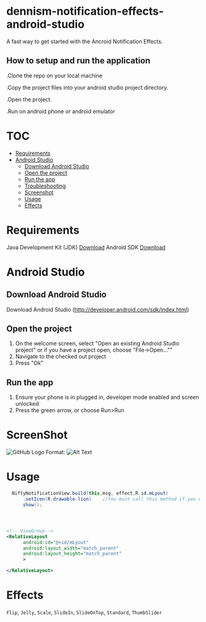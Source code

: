 # dennism-notification-effects-android-studio


A fast way to get started with the Ancroid Notification Effects.

## How to setup and run the application 
.Clone the repo on your local machine

.Copy the project files into your android studio  project directory.

.Open the project.

.Run on android phone or android emulator

# TOC

  * [Requirements](#requirements)
  * [Android Studio](#android-studio)
    * [Download Android Studio](#download-android-studio)
    * [Open the project](#open-the-project)
    * [Run the app](#run-the-app)
    * [Troubleshooting](#troubleshooting)
    * [Screenshot](#screenshot)
    * [Usage](#usage)
    * [Effects](#effects)

# Requirements

Java Development Kit (JDK) [Download](http://www.oracle.com/technetwork/java/javase/downloads/jdk8-downloads-2133151.html)
Android SDK [Download](http://developer.android.com/sdk/index.html)

# Android Studio

## Download Android Studio
Download Android Studio (http://developer.android.com/sdk/index.html)

## Open the project
  1. On the welcome screen, select "Open an existing Android Studio project" or if you have a project open, choose "File->Open...""
  2. Navigate to the checked out project
  3. Press "Ok"

## Run the app
  1. Ensure your phone is in plugged in, developer mode enabled and screen unlocked
  2. Press the green arrow, or choose Run>Run

# ScreenShot

![GitHub Logo](/images/logo.png)
Format: ![Alt Text](url)

# Usage
``` java
  NiftyNotificationView.build(this,msg, effect,R.id.mLyout)
      .setIcon(R.drawable.lion)    //You must call this method if you use ThumbSlider effect
      show();
```
#

```xml

<!-- ViewGroup-->
<RelativeLayout
      android:id="@+id/mLyout"
      android:layout_width="match_parent"
      android:layout_height="match_parent"
      >

</RelativeLayout>
```

# Effects
`Flip`, `Jelly`, `Scale`, `SlideIn`, `SlideOnTop`, `Standard`, `ThumbSlider`

